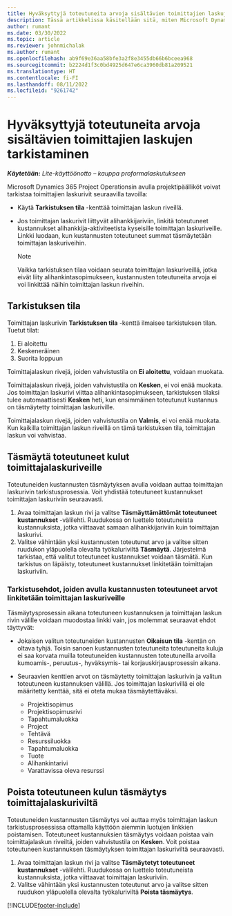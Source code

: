 ```yaml
---
title: Hyväksyttyjä toteutuneita arvoja sisältävien toimittajien laskujen tarkistaminen
description: Tässä artikkelissa käsitellään sitä, miten Microsoft Dynamics 365 Project Operationsissa projektipäälliköt voivat tarkistaa toimittajan laskut, joissa on hyväksytty alihankkijan tehtynä työnä ja kirjattuna aikana toteutuneita arvoja sekä projektiryhmän jäsenten käyttämät kulut ja materiaalit.
author: rumant
ms.date: 03/30/2022
ms.topic: article
ms.reviewer: johnmichalak
ms.author: rumant
ms.openlocfilehash: ab9f69e36aa58bfe3a2f8e3455db66b6bceea968
ms.sourcegitcommit: b2224d1f3c0bd4925d647e6ca3960db81a209521
ms.translationtype: HT
ms.contentlocale: fi-FI
ms.lasthandoff: 08/11/2022
ms.locfileid: "9261742"
---
```

# <a name="verification-of-vendor-invoices-with-approved-actuals"></a>Hyväksyttyjä toteutuneita arvoja sisältävien toimittajien laskujen tarkistaminen

_**Käytetään:** Lite-käyttöönotto – kauppa proformalaskutukseen_

Microsoft Dynamics 365 Project Operationsin avulla projektipäälliköt voivat tarkistaa toimittajien laskurivit seuraavilla tavoilla:

- Käytä **Tarkistuksen tila** -kenttää toimittajan laskun riveillä.
- Jos toimittajan laskurivit liittyvät alihankkijariviin, linkitä toteutuneet kustannukset alihankkija-aktiviteetista kyseisille toimittajan laskuriveille. Linkki luodaan, kun kustannusten toteutuneet summat täsmäytetään toimittajan laskuriveihin.

    > [!NOTE]
    > Vaikka tarkistuksen tilaa voidaan seurata toimittajan laskuriveillä, jotka eivät liity alihankintasopimukseen, kustannusten toteutuneita arvoja ei voi linkittää näihin toimittajan laskun riveihin.

## <a name="verification-status"></a>Tarkistuksen tila

Toimittajan laskurivin **Tarkistuksen tila** -kenttä ilmaisee tarkistuksen tilan. Tuetut tilat:

1. Ei aloitettu
2. Keskeneräinen
3. Suorita loppuun

Toimittajalaskun rivejä, joiden vahvistustila on **Ei aloitettu**, voidaan muokata.

Toimittajalaskun rivejä, joiden vahvistustila on **Kesken**, ei voi enää muokata. Jos toimittajan laskurivi viittaa alihankintasopimukseen, tarkistuksen tilaksi tulee automaattisesti **Kesken** heti, kun ensimmäinen toteutunut kustannus on täsmäytetty toimittajan laskuriville.

Toimittajalaskun rivejä, joiden vahvistustila on **Valmis**, ei voi enää muokata. Kun kaikilla toimittajan laskun riveillä on tämä tarkistuksen tila, toimittajan laskun voi vahvistaa.

## <a name="match-cost-actuals-to-vendor-invoice-lines"></a>Täsmäytä toteutuneet kulut toimittajalaskuriveille

Toteutuneiden kustannusten täsmäytyksen avulla voidaan auttaa toimittajan laskurivin tarkistusprosessia. Voit yhdistää toteutuneet kustannukset toimittajan laskuriviin seuraavasti.

1. Avaa toimittajan laskun rivi ja valitse **Täsmäyttämättömät toteutuneet kustannukset** -välilehti. Ruudukossa on luettelo toteutuneista kustannuksista, jotka viittaavat samaan alihankkijariviin kuin toimittajan laskurivi.
2. Valitse vähintään yksi kustannusten toteutunut arvo ja valitse sitten ruudukon yläpuolella olevalta työkaluriviltä **Täsmäytä**. Järjestelmä tarkistaa, että valitut toteutuneet kustannukset voidaan täsmätä. Kun tarkistus on läpäisty, toteutuneet kustannukset linkitetään toimittajan laskuriviin.

### <a name="validation-criteria-that-are-used-to-link-cost-actuals-to-vendor-invoice-lines"></a>Tarkistusehdot, joiden avulla kustannusten toteutuneet arvot linkitetään toimittajan laskuriveille

Täsmäytysprosessin aikana toteutuneen kustannuksen ja toimittajan laskun rivin välille voidaan muodostaa linkki vain, jos molemmat seuraavat ehdot täyttyvät:

- Jokaisen valitun toteutuneiden kustannusten **Oikaisun tila** -kentän on oltava tyhjä. Toisin sanoen kustannusten toteutuneita toteutuneita kuluja ei saa korvata muilla toteutuneiden kustannusten toteutuneilla arvoilla kumoamis-, peruutus-, hyväksymis- tai korjauskirjausprosessin aikana.
- Seuraavien kenttien arvot on täsmäytetty toimittajan laskurivin ja valitun toteutuneen kustannuksen välillä. Jos toimittajan laskurivillä ei ole määritetty kenttää, sitä ei oteta mukaa täsmäytettäväksi.

    - Projektisopimus
    - Projektisopimusrivi
    - Tapahtumaluokka
    - Project
    - Tehtävä
    - Resurssiluokka
    - Tapahtumaluokka
    - Tuote
    - Alihankintarivi
    - Varattavissa oleva resurssi

## <a name="unmatch-cost-actuals-from-a-vendor-invoice-line"></a>Poista toteutuneen kulun täsmäytys toimittajalaskuriviltä

Toteutuneiden kustannusten täsmäytys voi auttaa myös toimittajan laskun tarkistusprosessissa ottamalla käyttöön aiemmin luotujen linkkien poistamisen. Toteutuneet kustannuksien täsmäytys voidaan poistaa vain toimittajalaskun riveiltä, joiden vahvistustila on **Kesken**. Voit poistaa toteutuneen kustannuksen täsmäytyksen toimittajan laskuriviltä seuraavasti.

1. Avaa toimittajan laskun rivi ja valitse **Täsmäytetyt toteutuneet kustannukset** -välilehti. Ruudukossa on luettelo toteutuneista kustannuksista, jotka viittaavat toimittajan laskuriviin.
2. Valitse vähintään yksi kustannusten toteutunut arvo ja valitse sitten ruudukon yläpuolella olevalta työkaluriviltä **Poista täsmäytys**.

[!INCLUDE[footer-include](../../includes/footer-banner.md)]
